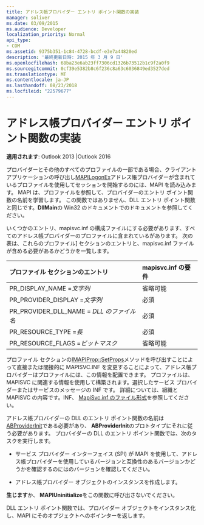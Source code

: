 ```yaml
---
title: アドレス帳プロバイダー エントリ ポイント関数の実装
manager: soliver
ms.date: 03/09/2015
ms.audience: Developer
localization_priority: Normal
api_type:
- COM
ms.assetid: 9375b351-1c84-4728-bcdf-e3e7a44820ed
description: '最終更新日時: 2015 年 3 月 9 日'
ms.openlocfilehash: 68ba23e6ab23ff7306cd1326b73512b1c9f2a0f9
ms.sourcegitcommit: 0cf39e5382b8c6f236c8a63c6036849ed3527ded
ms.translationtype: MT
ms.contentlocale: ja-JP
ms.lasthandoff: 08/23/2018
ms.locfileid: "22579677"
---
```

# <a name="implementing-an-address-book-provider-entry-point-function"></a>アドレス帳プロバイダー エントリ ポイント関数の実装

  
  
**適用されます**: Outlook 2013 |Outlook 2016 
  
プロバイダーとその他のすべてのプロファイルの一部である場合、クライアント アプリケーションの呼び出し[MAPILogonEx](mapilogonex.md)アドレス帳プロバイダーが含まれているプロファイルを使用してセッションを開始するのには、MAPI を読み込みます。 MAPI は、プロファイルを参照して、プロバイダーのエントリ ポイント関数の名前を学習します。 この関数ではありません、DLL エントリ ポイント関数と同じです。**DllMain**の Win32 のドキュメントでのドキュメントを参照してください。 
  
いくつかのエントリ、mapisvc.inf の構成ファイルにする必要があります、すべてのアドレス帳プロバイダーのプロファイルに含まれているがあります。 次の表は、これらのプロファイル] セクションのエントリと、mapisvc.inf ファイルが含める必要があるかどうかを一覧します。
  
|**プロファイル セクションのエントリ**|**mapisvc.inf の要件**|
|:-----|:-----|
|PR_DISPLAY_NAME =_文字列_ <br/> |省略可能  <br/> |
|PR_PROVIDER_DISPLAY =_文字列_ <br/> |必須  <br/> |
|PR_PROVIDER_DLL_NAME = _DLL のファイル名_ <br/> |必須  <br/> |
|PR_RESOURCE_TYPE =_長_ <br/> |必須  <br/> |
|PR_RESOURCE_FLAGS =_ビットマスク_ <br/> |省略可能  <br/> |
   
プロファイル セクションの[IMAPIProp::SetProps](imapiprop-setprops.md)メソッドを呼び出すことによって直接または間接的に MAPISVC.INF を変更することによって、アドレス帳プロバイダーはプロファイルには、この情報を配置できます。 プロファイルは、MAPISVC に関連する情報を使用して構築されます。選択したサービス プロバイダーまたはサービスのメッセージの INF です。 詳細については、組織と MAPISVC の内容です。INF、 [MapiSvc.inf のファイル形式](file-format-of-mapisvc-inf.md)を参照してください。
  
アドレス帳プロバイダーの DLL のエントリ ポイント関数の名前は[ABProviderInit](abproviderinit.md)である必要があり、 **ABProviderInit**のプロトタイプにそれに従う必要があります。 プロバイダーの DLL のエントリ ポイント関数では、次のタスクを実行します。 
  
- サービス プロバイダー インターフェイス (SPI) が MAPI を使用して、アドレス帳プロバイダーを使用しているバージョンと互換性のあるバージョンかどうかを確認するのにはのバージョンを確認してください。
    
- アドレス帳プロバイダー オブジェクトのインスタンスを作成します。
    
**生じます**か、 **MAPIUninitialize**をこの関数に呼び出さないでください。 
  
DLL エントリ ポイント関数では、プロバイダー オブジェクトをインスタンス化し、MAPI にそのオブジェクトへのポインターを返します。 
  

